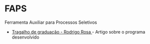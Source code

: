 # FAPS
Ferramenta Auxiliar para Processos Seletivos

* [Tragalho de graduação - Rodrigo Rosa ](https://github.com/HammerSteinBrain/FAPS/blob/main/TGIIRodrigoRosa.pdf) - Artigo sobre o programa desenvolvido
